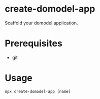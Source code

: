 # create-domodel-app

Scaffold your domodel application.

# Prerequisites

- git

# Usage

``npx create-domodel-app [name]``
